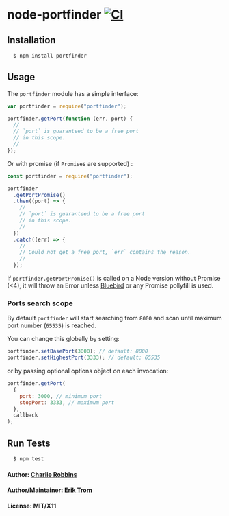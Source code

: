 # node-portfinder [![CI](https://github.com/http-party/node-portfinder/actions/workflows/ci.yml/badge.svg?branch=master)](https://github.com/http-party/node-portfinder/actions/workflows/ci.yml)

## Installation

```bash
  $ npm install portfinder
```

## Usage

The `portfinder` module has a simple interface:

```js
var portfinder = require("portfinder");

portfinder.getPort(function (err, port) {
  //
  // `port` is guaranteed to be a free port
  // in this scope.
  //
});
```

Or with promise (if `Promise`s are supported) :

```js
const portfinder = require("portfinder");

portfinder
  .getPortPromise()
  .then((port) => {
    //
    // `port` is guaranteed to be a free port
    // in this scope.
    //
  })
  .catch((err) => {
    //
    // Could not get a free port, `err` contains the reason.
    //
  });
```

If `portfinder.getPortPromise()` is called on a Node version without Promise (<4), it will throw an Error unless [Bluebird](http://bluebirdjs.com/docs/getting-started.html) or any Promise pollyfill is used.

### Ports search scope

By default `portfinder` will start searching from `8000` and scan until maximum port number (`65535`) is reached.

You can change this globally by setting:

```js
portfinder.setBasePort(3000); // default: 8000
portfinder.setHighestPort(3333); // default: 65535
```

or by passing optional options object on each invocation:

```js
portfinder.getPort(
  {
    port: 3000, // minimum port
    stopPort: 3333, // maximum port
  },
  callback
);
```

## Run Tests

```bash
  $ npm test
```

#### Author: [Charlie Robbins][0]

#### Author/Maintainer: [Erik Trom][1]

#### License: MIT/X11

[0]: http://nodejitsu.com
[1]: https://github.com/eriktrom
